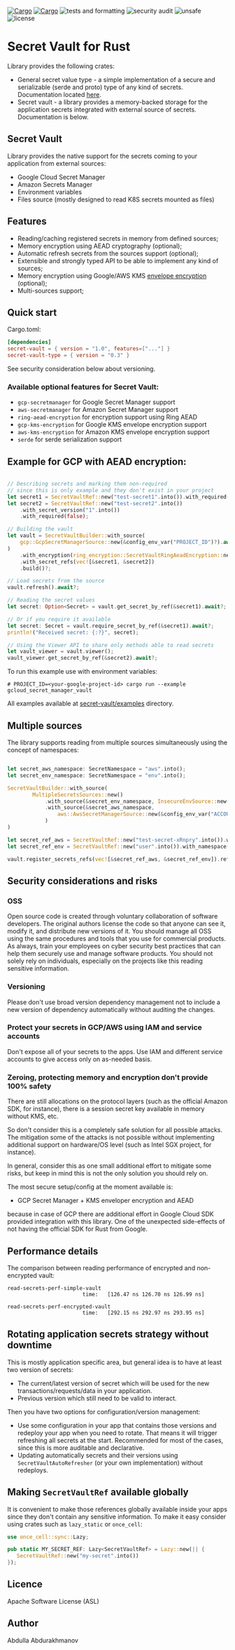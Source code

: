 [![Cargo](https://img.shields.io/crates/v/secret-vault.svg)](https://crates.io/crates/secret-vault)
[![Cargo](https://img.shields.io/crates/v/secret-vault-value.svg)](https://crates.io/crates/secret-vault-value)
![tests and formatting](https://github.com/abdolence/secret-vault-rs/workflows/tests%20&amp;%20formatting/badge.svg)
![security audit](https://github.com/abdolence/secret-vault-rs/workflows/security%20audit/badge.svg)
![unsafe](https://img.shields.io/badge/unsafe-forbidden-success.svg)
![license](https://img.shields.io/github/license/abdolence/secret-vault-rs)


# Secret Vault for Rust

Library provides the following crates:

- General secret value type - a simple implementation of a secure and serializable (serde and proto) type
  of any kind of secrets. Documentation located [here](secret-value/README.md).
- Secret vault - a library provides a memory-backed storage for the application secrets integrated with external source of secrets.
  Documentation is below.

## Secret Vault 

Library provides the native support for the secrets coming to your application from external sources:
 - Google Cloud Secret Manager
 - Amazon Secrets Manager
 - Environment variables
 - Files source (mostly designed to read K8S secrets mounted as files)

## Features
- Reading/caching registered secrets in memory from defined sources;
- Memory encryption using AEAD cryptography (optional);
- Automatic refresh secrets from the sources support (optional);
- Extensible and strongly typed API to be able to implement any kind of sources;
- Memory encryption using Google/AWS KMS [envelope encryption](https://cloud.google.com/kms/docs/envelope-encryption) (optional);
- Multi-sources support;


## Quick start

Cargo.toml:
```toml
[dependencies]
secret-vault = { version = "1.0", features=["..."] }
secret-vault-type = { version = "0.3" }
```
See security consideration below about versioning.

### Available optional features for Secret Vault:
- `gcp-secretmanager` for Google Secret Manager support
- `aws-secretmanager` for Amazon Secret Manager support
- `ring-aead-encryption` for encryption support using Ring AEAD
- `gcp-kms-encryption` for Google KMS envelope encryption support
- `aws-kms-encryption` for Amazon KMS envelope encryption support
- `serde` for serde serialization support

## Example for GCP with AEAD encryption:

```rust

// Describing secrets and marking them non-required
// since this is only example and they don't exist in your project
let secret1 = SecretVaultRef::new("test-secret1".into()).with_required(false);
let secret2 = SecretVaultRef::new("test-secret2".into())
    .with_secret_version("1".into())
    .with_required(false);

// Building the vault
let vault = SecretVaultBuilder::with_source(
    gcp::GcpSecretManagerSource::new(&config_env_var("PROJECT_ID")?).await?,
)
    .with_encryption(ring_encryption::SecretVaultRingAeadEncryption::new()?)
    .with_secret_refs(vec![&secret1, &secret2])
    .build()?;

// Load secrets from the source
vault.refresh().await?;

// Reading the secret values
let secret: Option<Secret> = vault.get_secret_by_ref(&secret1).await?;

// Or if you require it available
let secret: Secret = vault.require_secret_by_ref(&secret1).await?;
println!("Received secret: {:?}", secret);

// Using the Viewer API to share only methods able to read secrets
let vault_viewer = vault.viewer();
vault_viewer.get_secret_by_ref(&secret2).await?;

```

To run this example use with environment variables:
```
# PROJECT_ID=<your-google-project-id> cargo run --example gcloud_secret_manager_vault
```

All examples available at [secret-vault/examples](secret-vault/examples) directory.

## Multiple sources
The library supports reading from multiple sources simultaneously
using the concept of namespaces:

```rust

let secret_aws_namespace: SecretNamespace = "aws".into();
let secret_env_namespace: SecretNamespace = "env".into();

SecretVaultBuilder::with_source(
        MultipleSecretsSources::new()
            .with_source(&secret_env_namespace, InsecureEnvSource::new())
            .with_source(&secret_aws_namespace, 
                aws::AwsSecretManagerSource::new(&config_env_var("ACCOUNT_ID")?, None).await?
            )
)

let secret_ref_aws = SecretVaultRef::new("test-secret-xRnpry".into()).with_namespace(secret_aws_namespace.clone());
let secret_ref_env = SecretVaultRef::new("user".into()).with_namespace(secret_env_namespace.clone());

vault.register_secrets_refs(vec![&secret_ref_aws, &secret_ref_env]).refresh().await?;

```

## Security considerations and risks

### OSS
Open source code is created through voluntary collaboration of software developers.
The original authors license the code so that anyone can see it, modify it, and
distribute new versions of it.
You should manage all OSS using the same procedures and tools that you use for
commercial products. As always, train your employees on
cyber security best practices that can help them securely 
use and manage software products.
You should not solely rely on individuals, especially on the projects like this
reading sensitive information.

### Versioning
Please don't use broad version dependency management not to include
a new version of dependency automatically without auditing the changes.

### Protect your secrets in GCP/AWS using IAM and service accounts
Don't expose all of your secrets to the apps. 
Use IAM and different service accounts to give access only on as-needed basis.

### Zeroing, protecting memory and encryption don't provide 100% safety
There are still allocations on the protocol layers (such as the official Amazon SDK, for instance), 
there is a session secret key available in memory without KMS, etc.

So don't consider this is a completely safe solution for all possible attacks.
The mitigation some of the attacks is not possible without implementing
additional support on hardware/OS level (such as Intel SGX project, for instance).

In general, consider this as one small additional effort to mitigate some risks,
but keep in mind this is not the only solution you should rely on.

The most secure setup/config at the moment available is:
- GCP Secret Manager + KMS enveloper encryption and AEAD

because in case of GCP there are additional effort in Google Cloud SDK provided integration with this library.
One of the unexpected side-effects of not having the official SDK for Rust from Google.

## Performance details

The comparison between reading performance of encrypted and non-encrypted vault:

```
read-secrets-perf-simple-vault
                        time:   [126.47 ns 126.70 ns 126.99 ns]

read-secrets-perf-encrypted-vault
                        time:   [292.15 ns 292.97 ns 293.95 ns]
```

## Rotating application secrets strategy without downtime
This is mostly application specific area, but general idea is
to have at least two version of secrets:

- The current/latest version of secret which will be used for the new transactions/requests/data
  in your application.
- Previous version which still need to be valid to interact.

Then you have two options for configuration/version management:

- Use some configuration in your app that contains those versions and redeploy your app when you need to rotate.
  That means it will trigger refreshing all secrets at the start.
  Recommended for most of the cases, since this is more auditable and declarative.
- Updating automatically secrets and their versions using `SecretVaultAutoRefresher`
  (or your own implementation) without redeploys.

## Making `SecretVaultRef` available globally
It is convenient to make those references globally available inside your apps since
they don't contain any sensitive information.
To make it easy consider using crates such as `lazy_static` or `once_cell`:

```rust
use once_cell::sync::Lazy;

pub static MY_SECRET_REF: Lazy<SecretVaultRef> = Lazy::new(|| {
   SecretVaultRef::new("my-secret".into())
});
```

## Licence
Apache Software License (ASL)

## Author
Abdulla Abdurakhmanov
